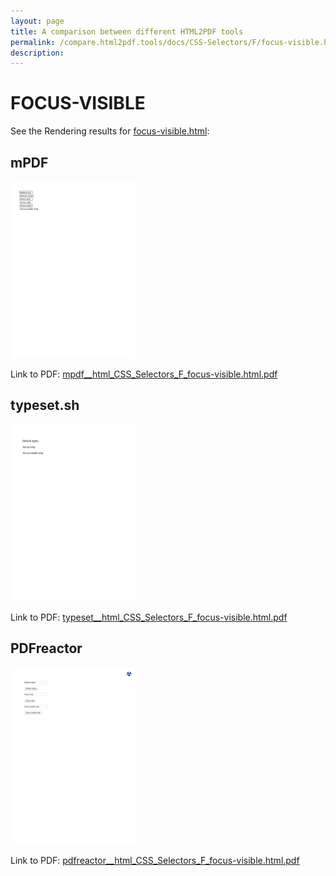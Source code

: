 ```yaml
---
layout: page
title: A comparison between different HTML2PDF tools
permalink: /compare.html2pdf.tools/docs/CSS-Selectors/F/focus-visible.html
description: 
---
```


# FOCUS-VISIBLE

See the Rendering results for [focus-visible.html](/html/CSS%20Selectors/F/focus-visible.html):

## mPDF
![](mpdf__html_CSS_Selectors_F_focus-visible.html.png) 

Link to PDF: [mpdf__html_CSS_Selectors_F_focus-visible.html.pdf](mpdf__html_CSS_Selectors_F_focus-visible.html.pdf)

## typeset.sh
![](typeset__html_CSS_Selectors_F_focus-visible.html.png) 

Link to PDF: [typeset__html_CSS_Selectors_F_focus-visible.html.pdf](typeset__html_CSS_Selectors_F_focus-visible.html.pdf)

## PDFreactor
![](pdfreactor__html_CSS_Selectors_F_focus-visible.html.png) 

Link to PDF: [pdfreactor__html_CSS_Selectors_F_focus-visible.html.pdf](pdfreactor__html_CSS_Selectors_F_focus-visible.html.pdf)
